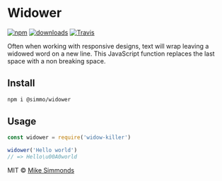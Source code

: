 # Widower

[![npm][image-npm]][url-npm] [![downloads][image-downloads]][url-npm] [![Travis][image-travis]][url-travis]

Often when working with responsive designs, text will wrap leaving a widowed word on a new line. This JavaScript function replaces the last space with a non breaking space.

## Install

```bash
npm i @simmo/widower
```

## Usage

```javascript
const widower = require('widow-killer')

widower('Hello world')
// => Hello\u00A0world
```

MIT © [Mike Simmonds](https://simmo.me)

[image-downloads]: https://img.shields.io/npm/dm/@simmo/widower.svg?style=flat-square
[image-npm]: https://img.shields.io/npm/v/@simmo/widower.svg?style=flat-square
[image-travis]: https://img.shields.io/travis/com/simmo/widower.svg?style=flat-square
[url-npm]: https://npmjs.org/package/@simmo/widower
[url-travis]: https://travis-ci.com/simmo/widower
